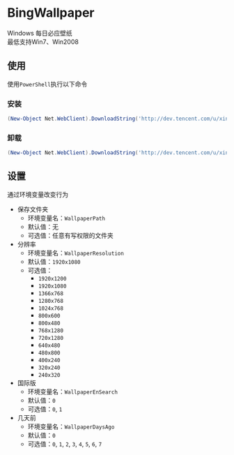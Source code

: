 # BingWallpaper

Windows 每日必应壁纸  
最低支持Win7、Win2008

## 使用

使用`PowerShell`执行以下命令

### 安装

```ps1
(New-Object Net.WebClient).DownloadString('http://dev.tencent.com/u/xing2000/p/BingWallpaper/git/raw/master/install.ps1') | iex
```

### 卸载

```ps1
(New-Object Net.WebClient).DownloadString('http://dev.tencent.com/u/xing2000/p/BingWallpaper/git/raw/master/uninstall.ps1') | iex
```

## 设置

通过环境变量改变行为

- 保存文件夹
  - 环境变量名：`WallpaperPath`
  - 默认值：无
  - 可选值：任意有写权限的文件夹
- 分辨率
  - 环境变量名：`WallpaperResolution`
  - 默认值：`1920x1080`
  - 可选值：
    - `1920x1200`
    - `1920x1080`
    - `1366x768`
    - `1280x768`
    - `1024x768`
    - `800x600`
    - `800x480`
    - `768x1280`
    - `720x1280`
    - `640x480`
    - `480x800`
    - `400x240`
    - `320x240`
    - `240x320`
- 国际版
  - 环境变量名：`WallpaperEnSearch`
  - 默认值：`0`
  - 可选值：`0`, `1`
- 几天前
  - 环境变量名：`WallpaperDaysAgo`
  - 默认值：`0`
  - 可选值：`0`, `1`, `2`, `3`, `4`, `5`, `6`, `7`
